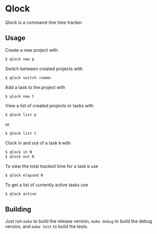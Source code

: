 # Qlock

Qlock is a command-line time tracker.

## Usage

Create a new project with

```bash
$ qlock new p
```

Switch between created projects with

```bash
$ qlock switch <name>
```

Add a task to the project with

```bash
$ qlock new t
```

View a list of created projects or tasks with

```bash
$ qlock list p
```

or

```bash
$ qlock list t
```

Clock in and out of a task `N` with

```bash
$ qlock in N
$ qlock out N
```

To view the total tracked time for a task `N` use

```bash
$ qlock elapsed N
```

To get a list of currently active tasks use

```bash
$ qlock active
```


## Building

Just run `make` to build the release version, `make debug` to build the debug version, and `make test` to build the tests.
